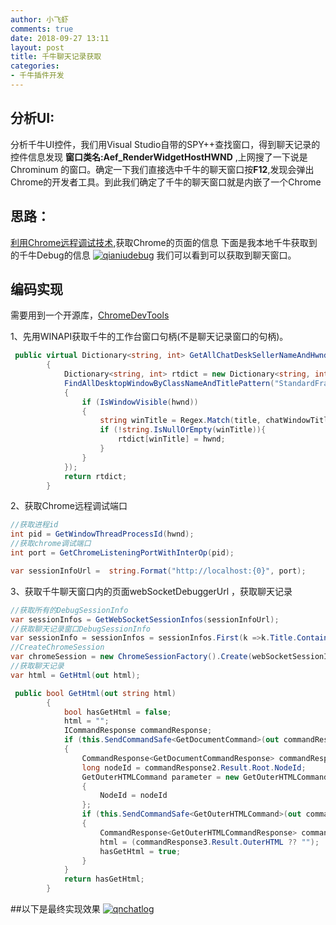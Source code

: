 ```yaml
---
author: 小飞虾
comments: true
date: 2018-09-27 13:11
layout: post
title: 千牛聊天记录获取
categories:
- 千牛插件开发
---
```


## 分析UI:
分析千牛UI控件，我们用Visual Studio自带的SPY++查找窗口，得到聊天记录的控件信息发现 **窗口类名:Aef_RenderWidgetHostHWND** ,上网搜了一下说是Chrominum 的窗口。确定一下我们直接选中千牛的聊天窗口按**F12**,发现会弹出Chrome的开发者工具。到此我们确定了千牛的聊天窗口就是内嵌了一个Chrome
## 思路：
[利用Chrome远程调试技术](http://taobaofed.org/blog/2016/10/19/chrome-remote-debugging-technics/ "揭秘浏览器远程调试技术"),获取Chrome的页面的信息
下面是我本地千牛获取到的千牛Debug的信息
[![qianiudebug](http://7xpf2l.com1.z0.glb.clouddn.com/qianniudebug.gif "qianiudebug")](http://7xpf2l.com1.z0.glb.clouddn.com/qianniudebug.gif "qianiudebug")
我们可以看到可以获取到聊天窗口。
## 编码实现
需要用到一个开源库，[ChromeDevTools](https://github.com/MasterDevs/ChromeDevTools "ChromeDevTools")

1、先用WINAPI获取千牛的工作台窗口句柄(不是聊天记录窗口的句柄)。
```C#
 public virtual Dictionary<string, int> GetAllChatDeskSellerNameAndHwndInner()
        {
            Dictionary<string, int> rtdict = new Dictionary<string, int>();
            FindAllDesktopWindowByClassNameAndTitlePattern("StandardFrame", chatWindowTitlePattern, (int hwnd, string title) =>
            {
                if (IsWindowVisible(hwnd))
                {
                    string winTitle = Regex.Match(title, chatWindowTitlePattern).ToString();
                    if (!string.IsNullOrEmpty(winTitle)){
                        rtdict[winTitle] = hwnd;
                    }
                }
            });
            return rtdict;
        }
```
2、获取Chrome远程调试端口
```C#
//获取进程id
int pid = GetWindowThreadProcessId(hwnd);
//获取chrome调试端口
int port = GetChromeListeningPortWithInterOp(pid);

var sessionInfoUrl =  string.Format("http://localhost:{0}", port);
```
3、获取千牛聊天窗口内的页面webSocketDebuggerUrl ，获取聊天记录
```C#
//获取所有的DebugSessionInfo
var sessionInfos = GetWebSocketSessionInfos(sessionInfoUrl);
//获取聊天记录窗口DebugSessionInfo
var sessionInfo = sessionInfos = sessionInfos.First(k =>k.Title.Contains("聊天窗口")).ToList();
//CreateChromeSession
var chromeSession = new ChromeSessionFactory().Create(webSocketSessionInfo.WebSocketDebuggerUrl); 
//获取聊天记录
var html = GetHtml(out html);

 public bool GetHtml(out string html)
        {
            bool hasGetHtml = false;
            html = "";
            ICommandResponse commandResponse;
            if (this.SendCommandSafe<GetDocumentCommand>(out commandResponse, null))
            {
                CommandResponse<GetDocumentCommandResponse> commandResponse2 = commandResponse as CommandResponse<GetDocumentCommandResponse>;
                long nodeId = commandResponse2.Result.Root.NodeId;
                GetOuterHTMLCommand parameter = new GetOuterHTMLCommand
                {
                    NodeId = nodeId
                };
                if (this.SendCommandSafe<GetOuterHTMLCommand>(out commandResponse, parameter))
                {
                    CommandResponse<GetOuterHTMLCommandResponse> commandResponse3 = commandResponse as CommandResponse<GetOuterHTMLCommandResponse>;
                    html = (commandResponse3.Result.OuterHTML ?? "");
                    hasGetHtml = true;
                }
            }
            return hasGetHtml;
        }

```

##以下是最终实现效果
[![qnchatlog](http://7xpf2l.com1.z0.glb.clouddn.com/qianniugetchatlog.gif "qnchatlog")](http://7xpf2l.com1.z0.glb.clouddn.com/qianniugetchatlog.gif "qnchatlog")










